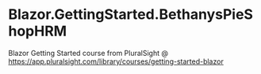 # Blazor.GettingStarted.BethanysPieShopHRM
Blazor Getting Started course from PluralSight @ https://app.pluralsight.com/library/courses/getting-started-blazor
